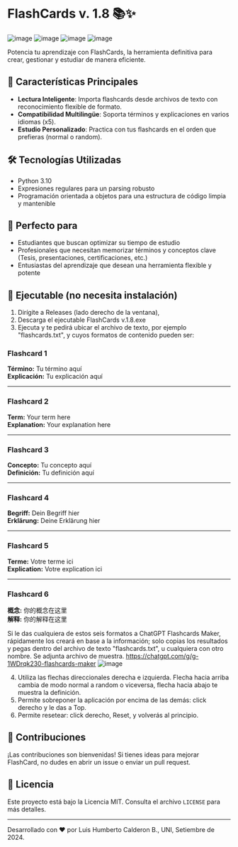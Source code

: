 # FlashCards v. 1.8 📚✨
![image](https://github.com/user-attachments/assets/47042173-f52c-45ec-8aab-64b6b0f000f1)
![image](https://github.com/user-attachments/assets/99fd3403-dd43-4cb9-8c1f-e3b90a46c1c2)
![image](https://github.com/user-attachments/assets/0156cb50-855d-432f-8e08-3ad5f276ece8)
![image](https://github.com/user-attachments/assets/494d5b33-9b05-4e10-b0f3-75324cd0ab71)

Potencia tu aprendizaje con FlashCards, la herramienta definitiva para crear, gestionar y estudiar de manera eficiente.

## 🚀 Características Principales

- **Lectura Inteligente**: Importa flashcards desde archivos de texto con reconocimiento flexible de formato.
- **Compatibilidad Multilingüe**: Soporta términos y explicaciones en varios idiomas (x5).
- **Estudio Personalizado**: Practica con tus flashcards en el orden que prefieras (normal o random).

## 🛠 Tecnologías Utilizadas

- Python 3.10
- Expresiones regulares para un parsing robusto
- Programación orientada a objetos para una estructura de código limpia y mantenible

## 🎯 Perfecto para

- Estudiantes que buscan optimizar su tiempo de estudio
- Profesionales que necesitan memorizar términos y conceptos clave (Tesis, presentaciones, certificaciones, etc.)
- Entusiastas del aprendizaje que desean una herramienta flexible y potente

## 🔧 Ejecutable (no necesita instalación)

1. Dirígite a Releases (lado derecho de la ventana),
2. Descarga el ejecutable FlashCards v.1.8.exe
3. Ejecuta y te pedirá ubicar el archivo de texto, por ejemplo "flashcards.txt", y cuyos formatos de contenido pueden ser:

### Flashcard 1
**Término:** Tu término aquí  
**Explicación:** Tu explicación aquí

---

### Flashcard 2
**Term:** Your term here  
**Explanation:** Your explanation here

---

### Flashcard 3
**Concepto:** Tu concepto aquí  
**Definición:** Tu definición aquí

---

### Flashcard 4
**Begriff:** Dein Begriff hier  
**Erklärung:** Deine Erklärung hier

---

### Flashcard 5
**Terme:** Votre terme ici  
**Explication:** Votre explication ici

---

### Flashcard 6
**概念:** 你的概念在这里  
**解释:** 你的解释在这里

Si le das cualquiera de estos seis formatos a ChatGPT Flashcards Maker, rápidamente los creará en base a la información; solo copias los resultados y pegas dentro del archivo de texto "flashcards.txt", u cualquiera con otro nombre. Se adjunta archivo de muestra.
https://chatgpt.com/g/g-1WDrqk230-flashcards-maker
![image](https://github.com/user-attachments/assets/ef8fc400-bfaf-483c-86b0-16d3275b7656)

4. Utiliza las flechas direccionales derecha e izquierda. Flecha hacia arriba cambia de modo normal a random o viceversa, flecha hacia abajo te muestra la definición.
5. Permite sobreponer la aplicación por encima de las demás: click derecho y le das a Top.
6. Permite resetear: click derecho, Reset, y volverás al principio.

## 🤝 Contribuciones

¡Las contribuciones son bienvenidas! Si tienes ideas para mejorar FlashCard, no dudes en abrir un issue o enviar un pull request.

## 📄 Licencia

Este proyecto está bajo la Licencia MIT. Consulta el archivo `LICENSE` para más detalles.

---

Desarrollado con ❤️ por Luis Humberto Calderon B., UNI, Setiembre de 2024.
